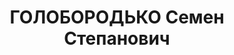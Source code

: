 ---
title: ГОЛОБОРОДЬКО Семен Степанович
description: "Род. в 1885, Украина, Харьковская обл., Лебединский р-н, с. Терны, украинец.\
  \ Проживал: ЮУЖД, ст. Уфалей. 3 дистанция сигнализации и связи ЮУЖД, начальник связи\
  \ и сигнализации \n  Арестован 27.07.1937. Приговор: 06.11.1937 – ВМН. Расстрелян\
  \ 06.11.1937"
---